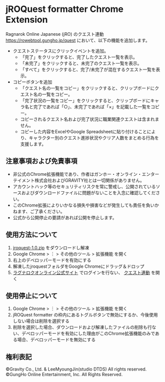 # jROQuest formatter Chrome Extension

Ragnarok Online Japanese (jRO) のクエスト連動 https://rowebtool.gungho.jp/quest において、以下の機能を追加します。

- クエストステータスにクリックイベントを追加。
  - 「完了」をクリックすると、完了したクエスト一覧を表示。
  - 「未完了」をクリックすると、未完了のクエスト一覧を表示。
  - 「すべて」をクリックすると、完了/未完了が混在するクエスト一覧を表示。
- コピーボタンを追加
  - 「クエスト名の一覧をコピー」をクリックすると、クリップボードにクエスト名の一覧をコピー。
  - 「完了状況の一覧をコピー」をクリックすると、クリップボードにキャラ名と完了であれば「○」、未完了であれば「×」を記載した一覧をコピー。
  - コピーされるクエスト名および完了状況に職業関連クエストは含まれません。
  - コピーした内容をExcelやGoogle Spreadsheetに貼り付けることにより、キャラクター別のクエスト進捗状況やクリア人数をまとめる行為を支援します。

## 注意事項および免責事項

- 非公式のChrome拡張機能であり、作者はガンホー・オンライン・エンターテイメント株式会社およびGRAVITY社とは一切関係がありません。
- アカウントハック等のセキュリティリスクを常に警戒し、公開されているソースおよびダウンロードファイルに問題がないことを入念に確認してください。
- このChrome拡張によりいかなる損失や損害などが発生しても責任を負いかねます、ご了承ください。
- 公式から公開停止の要請があれば公開を停止します。

## 使用方法について

1. [jroquest-1.0.zip](https://github.com/full-deviation/rochrome/raw/master/dist/jroquest-1.0.zip) をダウンロードし解凍
1. Google Chrome > ︙ > その他のツール > 拡張機能 を開く
1. 右上のデベロッパーモードを有効にする
1. 解凍したjroquestフォルダをGoogle Chromeにドラッグ＆ドロップ
1. [ラグナロクオンライン公式サイト](http://ragnarokonline.gungho.jp/) でログインを行ない、 [クエスト連動](https://rowebtool.gungho.jp/quest) を開く

## 使用停止について

1. Google Chrome > ︙ > その他のツール > 拡張機能 を開く
1. jROQuest formatter の枠内にあるトグルボタンで無効にするか、今後使用しない場合は削除を選択する
  1. 削除を選択した場合、ダウンロードおよび解凍したファイルの削除も行ない、デベロッパーモードを有効にした理由がこのChrome拡張機能のみである場合、デベロッパーモードを無効にする

## 権利表記

©Gravity Co., Ltd. & LeeMyoungJin(studio DTDS) All rights reserved.
©GungHo Online Entertainment, Inc. All Rights Reserved.
